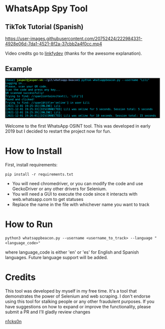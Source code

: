 # WhatsApp Spy Tool

## TikTok Tutorial (Spanish)

https://user-images.githubusercontent.com/20752424/222984331-4928e06d-7da1-4521-8f2a-37cbb2a4f0cc.mp4

Video credits go to [linkfydev](https://www.instagram.com/linkfydev/) (thanks for the awesome explanation).

## Example

![example](./img/doc1.PNG?raw=true)

Welcome to the first WhatsApp OSINT tool. This was developed in early 2019 but I decided to restart the project now for fun. 

# How to Install

First, install requirements:

```
pip install -r requirements.txt
```

- You will need chromedriver, or you can modify the code and use GeckoDriver or any other drivers for Selenium.
- You will need a GUI to execute the code since it interacts with web.whatsapp.com to get statuses
- Replace the name in the file with whichever name you want to track

# How to Run

```
python3 whatsappbeacon.py --username <username_to_track> --language "<language_code>"
```

where language_code is either 'en' or 'es' for English and Spanish languages. Future language support will be added.

# Credits

This tool was developed by myself in my free time. It's a tool that demonstrates the power of Selenium and web scraping. I don't endorse using this tool for stalking people or any other fraudulent purposes. If you have suggestions on how to expand or improve the functionality, please submit a PR and I'll gladly review changes

[n1cks0n](https://github.com/n1cks0n)
